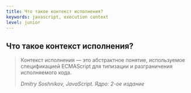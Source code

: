 ```yaml
---
title: Что такое контекст исполнения?
keywords: javascript, execution context
level: junior
---
```


## Что такое контекст исполнения?

> Контекст исполнения — это абстрактное понятие, используемое спецификацией ECMAScript для типизации и разграничения исполняемого кода.
> 
> _Dmitry Soshnikov, JavaScript. Ядро: 2-ое издание_

